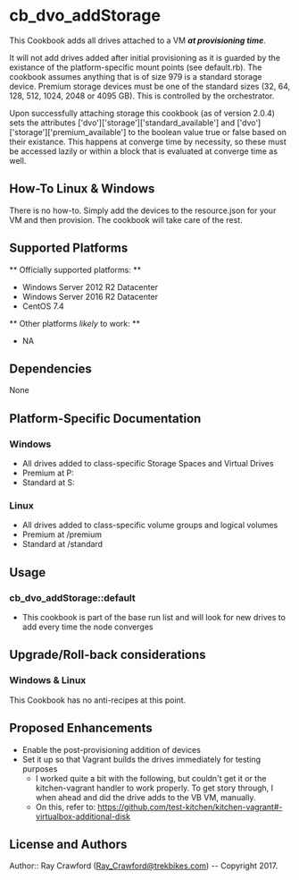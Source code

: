 # cb_dvo_addStorage

This Cookbook adds all drives attached to a VM _**at provisioning time**_.  

It will not add drives added after initial provisioning as it is guarded by the existance of the platform-specific mount points (see default.rb).  The cookbook assumes anything that is of size 979 is a standard storage device.  Premium storage devices must be one of the standard sizes (32, 64, 128, 512, 1024, 2048 or 4095 GB).  This is controlled by the orchestrator.

Upon successfully attaching storage this cookbook (as of version 2.0.4) sets the attributes ['dvo']['storage']['standard_available'] and ['dvo']['storage']['premium_available'] to the boolean value true or false based on their existance. This happens at converge time by necessity, so these must be accessed lazily or within a block that is evaluated at converge time as well.

## How-To Linux & Windows

There is no how-to.  Simply add the devices to the resource.json for your VM and then provision.  The cookbook will take care of the rest.

## Supported Platforms

** Officially supported platforms: **

* Windows Server 2012 R2 Datacenter
* Windows Server 2016 R2 Datacenter
* CentOS 7.4

** Other platforms *likely* to work: **
* NA

## Dependencies
None

## Platform-Specific Documentation

### Windows
* All drives added to class-specific Storage Spaces and Virtual Drives
* Premium at P:
* Standard at S:

### Linux
* All drives added to class-specific volume groups and logical volumes
* Premium at /premium
* Standard at /standard

## Usage

### cb_dvo_addStorage::default
* This cookbook is part of the base run list and will look for new drives to add every time the node converges

## Upgrade/Roll-back considerations

### Windows & Linux

This Cookbook has no anti-recipes at this point.

## Proposed Enhancements
* Enable the post-provisioning addition of devices
* Set it up so that Vagrant builds the drives immediately for testing purposes
  * I worked quite a bit with the following, but couldn't get it or the kitchen-vagrant handler to work properly.  To get story through, I when ahead and did the drive adds to the VB VM, manually.
  * On this, refer to: https://github.com/test-kitchen/kitchen-vagrant#-virtualbox-additional-disk

## License and Authors

Author:: Ray Crawford (Ray_Crawford@trekbikes.com) -- Copyright 2017.
